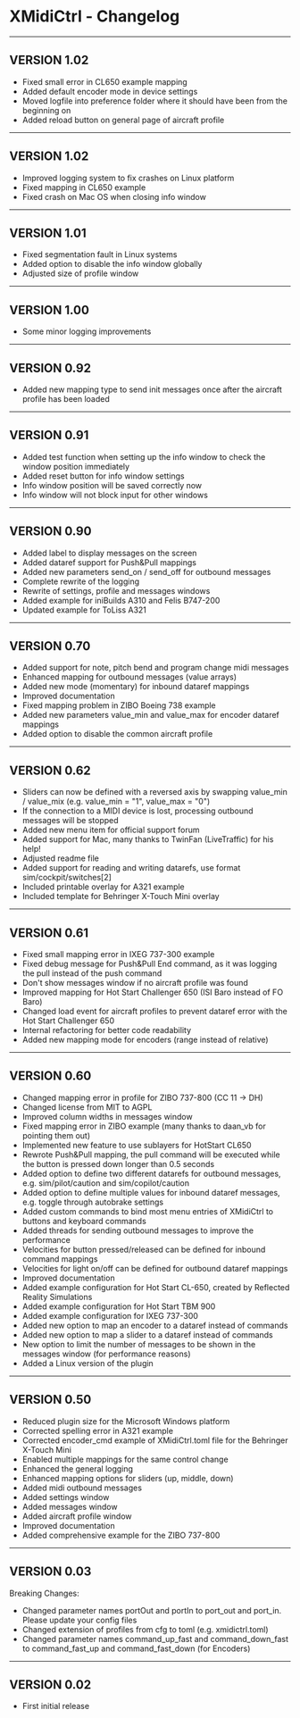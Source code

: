 
# XMidiCtrl - Changelog

-----------------------------------------------------------------------------------------------------------------------

##  VERSION 1.02
+ Fixed small error in CL650 example mapping
+ Added default encoder mode in device settings
+ Moved logfile into preference folder where it should have been from the beginning on
+ Added reload button on general page of aircraft profile

-----------------------------------------------------------------------------------------------------------------------

##  VERSION 1.02

+ Improved logging system to fix crashes on Linux platform
+ Fixed mapping in CL650 example
+ Fixed crash on Mac OS when closing info window

-----------------------------------------------------------------------------------------------------------------------

##  VERSION 1.01

+ Fixed segmentation fault in Linux systems
+ Added option to disable the info window globally
+ Adjusted size of profile window

-----------------------------------------------------------------------------------------------------------------------

##  VERSION 1.00

+ Some minor logging improvements

-----------------------------------------------------------------------------------------------------------------------

##  VERSION 0.92

+ Added new mapping type to send init messages once after the aircraft profile has been loaded

-----------------------------------------------------------------------------------------------------------------------

##  VERSION 0.91

+ Added test function when setting up the info window to check the window position immediately
+ Added reset button for info window settings
+ Info window position will be saved correctly now
+ Info window will not block input for other windows

-----------------------------------------------------------------------------------------------------------------------

##  VERSION 0.90

+ Added label to display messages on the screen
+ Added dataref support for Push&Pull mappings
+ Added new parameters send_on / send_off for outbound messages
+ Complete rewrite of the logging
+ Rewrite of settings, profile and messages windows
+ Added example for iniBuilds A310 and Felis B747-200
+ Updated example for ToLiss A321

-----------------------------------------------------------------------------------------------------------------------

##  VERSION 0.70

+ Added support for note, pitch bend and program change midi messages
+ Enhanced mapping for outbound messages (value arrays)
+ Added new mode (momentary) for inbound dataref mappings
+ Improved documentation
+ Fixed mapping problem in ZIBO Boeing 738 example
+ Added new parameters value_min and value_max for encoder dataref mappings
+ Added option to disable the common aircraft profile

-----------------------------------------------------------------------------------------------------------------------

##  VERSION 0.62

+ Sliders can now be defined with a reversed axis by swapping value_min / value_mix (e.g. value_min = "1", value_max = "0")
+ If the connection to a MIDI device is lost, processing outbound messages will be stopped
+ Added new menu item for official support forum
+ Added support for Mac, many thanks to TwinFan (LiveTraffic) for his help!
+ Adjusted readme file
+ Added support for reading and writing datarefs, use format sim/cockpit/switches[2]
+ Included printable overlay for A321 example
+ Included template for Behringer X-Touch Mini overlay

-----------------------------------------------------------------------------------------------------------------------

##  VERSION 0.61

+ Fixed small mapping error in IXEG 737-300 example
+ Fixed debug message for Push&Pull End command, as it was logging the pull instead of the push command
+ Don't show messages window if no aircraft profile was found
+ Improved mapping for Hot Start Challenger 650 (ISI Baro instead of FO Baro)
+ Changed load event for aircraft profiles to prevent dataref error with the Hot Start Challenger 650
+ Internal refactoring for better code readability
+ Added new mapping mode for encoders (range instead of relative)

-----------------------------------------------------------------------------------------------------------------------

##  VERSION 0.60

+ Changed mapping error in profile for ZIBO 737-800 (CC 11 -> DH)
+ Changed license from MIT to AGPL
+ Improved column widths in messages window
+ Fixed mapping error in ZIBO example (many thanks to daan_vb for pointing them out)
+ Implemented new feature to use sublayers for HotStart CL650
+ Rewrote Push&Pull mapping, the pull command will be executed while the button is pressed down longer than 0.5 seconds
+ Added option to define two different datarefs for outbound messages, e.g. sim/pilot/caution and sim/copilot/caution
+ Added option to define multiple values for inbound dataref messages, e.g. toggle through autobrake settings
+ Added custom commands to bind most menu entries of XMidiCtrl to buttons and keyboard commands
+ Added threads for sending outbound messages to improve the performance
+ Velocities for button pressed/released can be defined for inbound command mappings
+ Velocities for light on/off can be defined for outbound dataref mappings
+ Improved documentation
+ Added example configuration for Hot Start CL-650, created by Reflected Reality Simulations
+ Added example configuration for Hot Start TBM 900
+ Added example configuration for IXEG 737-300
+ Added new option to map an encoder to a dataref instead of commands
+ Added new option to map a slider to a dataref instead of commands
+ New option to limit the number of messages to be shown in the messages window (for performance reasons)
+ Added a Linux version of the plugin

-----------------------------------------------------------------------------------------------------------------------

##  VERSION 0.50

+ Reduced plugin size for the Microsoft Windows platform
+ Corrected spelling error in A321 example
+ Corrected encoder_cmd example of XMidiCtrl.toml file for the Behringer X-Touch Mini
+ Enabled multiple mappings for the same control change
+ Enhanced the general logging
+ Enhanced mapping options for sliders (up, middle, down)
+ Added midi outbound messages
+ Added settings window
+ Added messages window
+ Added aircraft profile window
+ Improved documentation
+ Added comprehensive example for the ZIBO 737-800

-----------------------------------------------------------------------------------------------------------------------

## VERSION 0.03

Breaking Changes:
+ Changed parameter names portOut and portIn to port_out and port_in. Please update your config files
+ Changed extension of profiles from cfg to toml (e.g. xmidictrl.toml)
+ Changed parameter names command_up_fast and command_down_fast to command_fast_up and command_fast_down (for Encoders)

-----------------------------------------------------------------------------------------------------------------------

## VERSION 0.02

+ First initial release
